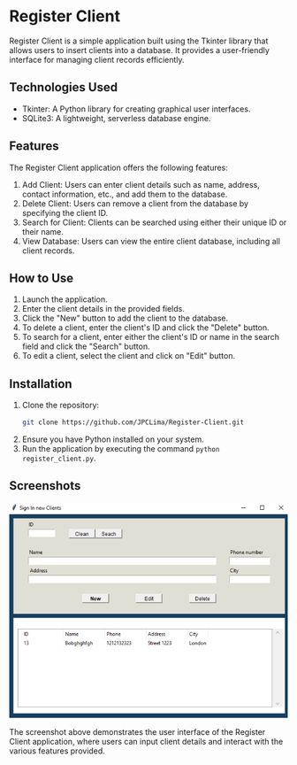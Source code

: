 # Register Client

Register Client is a simple application built using the Tkinter library that allows users to insert clients into a database. It provides a user-friendly interface for managing client records efficiently.

## Technologies Used

- Tkinter: A Python library for creating graphical user interfaces.
- SQLite3: A lightweight, serverless database engine.

## Features

The Register Client application offers the following features:

1. Add Client: Users can enter client details such as name, address, contact information, etc., and add them to the database.
2. Delete Client: Users can remove a client from the database by specifying the client ID.
3. Search for Client: Clients can be searched using either their unique ID or their name.
4. View Database: Users can view the entire client database, including all client records.

## How to Use

1. Launch the application.
2. Enter the client details in the provided fields.
3. Click the "New" button to add the client to the database.
4. To delete a client, enter the client's ID and click the "Delete" button.
5. To search for a client, enter either the client's ID or name in the search field and click the "Search" button.
6. To edit a client, select the client and click on "Edit" button.

## Installation

1. Clone the repository:
   ```bash
   git clone https://github.com/JPCLima/Register-Client.git
   ```
2. Ensure you have Python installed on your system.
3. Run the application by executing the command `python register_client.py`.

## Screenshots

![](assets/Screenshot_1.png)

The screenshot above demonstrates the user interface of the Register Client application, where users can input client details and interact with the various features provided.
